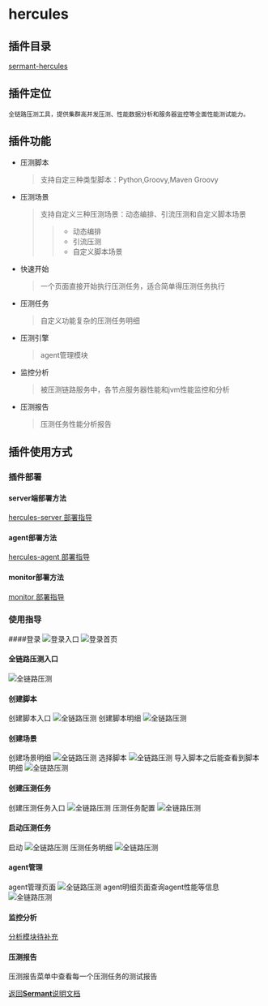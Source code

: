 # hercules

## 插件目录
[sermant-hercules](../../../sermant-plugins/sermant-hercules)

## 插件定位

    全链路压测工具，提供集群高并发压测、性能数据分析和服务器监控等全面性能测试能力。

## 插件功能
* 压测脚本
  > 支持自定三种类型脚本：Python,Groovy,Maven Groovy
* 压测场景
  > 支持自定义三种压测场景：动态编排、引流压测和自定义脚本场景
  >> * 动态编排
  >> * 引流压测
  >> * 自定义脚本场景
* 快速开始
  > 一个页面直接开始执行压测任务，适合简单得压测任务执行
* 压测任务
  > 自定义功能复杂的压测任务明细
* 压测引擎
  > agent管理模块
* 监控分析
  > 被压测链路服务中，各节点服务器性能和jvm性能监控和分析
* 压测报告
  > 压测任务性能分析报告
## 插件使用方式
### 插件部署
#### server端部署方法
[hercules-server 部署指导](../../../sermant-plugins/sermant-hercules/ngrinder/README.md)
#### agent部署方法
[hercules-agent 部署指导](../../../sermant-plugins/sermant-hercules/ngrinder/README.md)
#### monitor部署方法
[monitor 部署指导](../../user-guide/server-monitor/document.md)
### 使用指导
####登录
![登录入口](pictures/login-interface.PNG)
![登录首页](pictures/login-page.PNG)
#### 全链路压测入口
![全链路压测](pictures/system-menu.PNG)
#### 创建脚本
创建脚本入口
![全链路压测](pictures/create-script-interface.PNG)
创建脚本明细
![全链路压测](pictures/create-script-detail.PNG)
#### 创建场景
创建场景明细
![全链路压测](pictures/test-scene.PNG)
选择脚本
![全链路压测](pictures/choose-script.PNG)
导入脚本之后能查看到脚本明细
![全链路压测](pictures/script-detail.PNG)
#### 创建压测任务
创建压测任务入口
![全链路压测](pictures/create-test-interface.PNG)
压测任务配置
![全链路压测](pictures/test-config.PNG)
#### 启动压测任务
启动
![全链路压测](pictures/start-test.PNG)
压测任务明细
![全链路压测](pictures/test-detail.PNG)
#### agent管理
agent管理页面
![全链路压测](pictures/agentmanager.PNG)
agent明细页面查询agent性能等信息
![全链路压测](pictures/agent-detail.PNG)
#### 监控分析
[分析模块待补充]()
#### 压测报告
压测报告菜单中查看每一个压测任务的测试报告

[返回**Sermant**说明文档](../../README.md)
